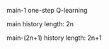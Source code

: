 main-1	        one-step Q-learning

main   	        history length: 2n

main-(2n+1)     history length: 2n+1

